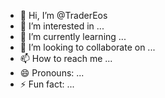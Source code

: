 - 👋 Hi, I’m @TraderEos
- 👀 I’m interested in ...
- 🌱 I’m currently learning ...
- 💞️ I’m looking to collaborate on ...
- 📫 How to reach me ...
- 😄 Pronouns: ...
- ⚡ Fun fact: ...

<!---
TraderEos/TraderEos is a ✨ special ✨ repository because its `README.md` (this file) appears on your GitHub profile.
You can click the Preview link to take a look at your changes.
--->

